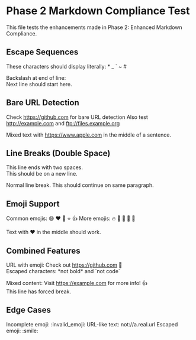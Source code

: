 # Phase 2 Markdown Compliance Test

This file tests the enhancements made in Phase 2: Enhanced Markdown Compliance.

## Escape Sequences
These characters should display literally: \* \_ \` \~ \#

Backslash at end of line: \
Next line should start here.

## Bare URL Detection
Check https://github.com for bare URL detection
Also test http://example.com and ftp://files.example.org

Mixed text with https://www.apple.com in the middle of a sentence.

## Line Breaks (Double Space)
This line ends with two spaces.  
This should be on a new line.

Normal line break.
This should continue on same paragraph.

## Emoji Support
Common emojis: :smile: :heart: :rocket: :star: :thumbsup:
More emojis: :fire: :100: :tada: :eyes: :muscle:

Text with :heart: in the middle should work.

## Combined Features
URL with emoji: Check out https://github.com :rocket:  
Escaped characters: \*not bold\* and \`not code\`

Mixed content: Visit https://example.com for more info! :thumbsup:  
This line has forced break.

## Edge Cases
Incomplete emoji: :invalid_emoji:
URL-like text: not://a.real.url
Escaped emoji: \:smile\:
